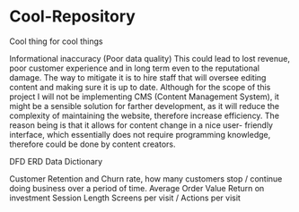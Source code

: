 # Cool-Repository
Cool thing for cool things


Informational inaccuracy (Poor data quality)
This could lead to lost revenue, poor customer experience and in long term even to the reputational
damage.
The way to mitigate it is to hire staff that will oversee editing content and making sure it is up to date.
Although for the scope of this project I will not be implementing CMS (Content Management System), it
might be a sensible solution for farther development, as it will reduce the complexity of maintaining the
website, therefore increase efficiency. The reason being is that it allows for content change in a nice user-
friendly interface, which essentially does not require programming knowledge, therefore could be done
by content creators.

DFD
ERD
Data Dictionary

Customer Retention and Churn rate, how many customers stop / continue doing business over a period of time.
Average Order Value
Return on investment
Session Length
Screens per visit / Actions per visit
